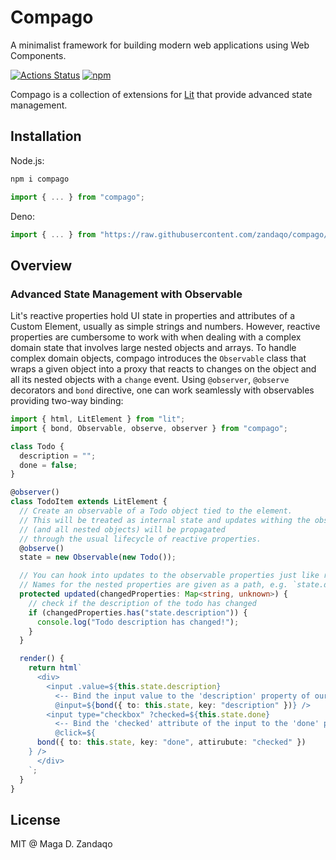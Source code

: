 # Compago

A minimalist framework for building modern web applications using Web
Components.

[![Actions Status](https://github.com/zandaqo/compago/workflows/ci/badge.svg)](https://github.com/zandaqo/compago/actions)
[![npm](https://img.shields.io/npm/v/compago.svg?style=flat-square)](https://www.npmjs.com/package/compago)

Compago is a collection of extensions for [Lit](https://lit.dev) that provide
advanced state management.

## Installation

Node.js:

```bash
npm i compago
```

```javascript
import { ... } from "compago";
```

Deno:

```javascript
import { ... } from "https://raw.githubusercontent.com/zandaqo/compago/master/mod.ts"
```

## Overview

### Advanced State Management with Observable

Lit's reactive properties hold UI state in properties and attributes of a Custom
Element, usually as simple strings and numbers. However, reactive properties are
cumbersome to work with when dealing with a complex domain state that involves
large nested objects and arrays. To handle complex domain objects, compago
introduces the `Observable` class that wraps a given object into a proxy that
reacts to changes on the object and all its nested objects with a `change`
event. Using `@observer`, `@observe` decorators and `bond` directive, one can
work seamlessly with observables providing two-way binding:

```typescript
import { html, LitElement } from "lit";
import { bond, Observable, observe, observer } from "compago";

class Todo {
  description = "";
  done = false;
}

@observer()
class TodoItem extends LitElement {
  // Create an observable of a Todo object tied to the element.
  // This will be treated as internal state and updates withing the observable
  // (and all nested objects) will be propagated
  // through the usual lifecycle of reactive properties.
  @observe()
  state = new Observable(new Todo());

  // You can hook into updates to the observable properties just like reactive ones.
  // Names for the nested properties are given as a path, e.g. `state.done`, `state.description`
  protected updated(changedProperties: Map<string, unknown>) {
    // check if the description of the todo has changed
    if (changedProperties.has("state.description")) {
      console.log("Todo description has changed!");
    }
  }

  render() {
    return html`
      <div>
        <input .value=${this.state.description}
          <-- Bind the input value to the 'description' property of our observable -->
          @input=${bond({ to: this.state, key: "description" })} />
        <input type="checkbox" ?checked=${this.state.done}
          <-- Bind the 'checked' attribute of the input to the 'done' property of our observable -->
          @click=${
      bond({ to: this.state, key: "done", attirubute: "checked" })
    } />
      </div>
    `;
  }
}
```

## License

MIT @ Maga D. Zandaqo
